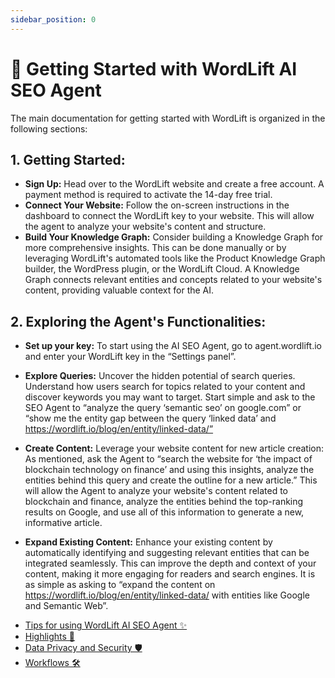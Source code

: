 ```yaml
---
sidebar_position: 0
---
```


🚀 Getting Started with WordLift AI SEO Agent
====================================

The main documentation for getting started with WordLift is organized in the following sections:

## 1. Getting Started:

- **Sign Up:** Head over to the WordLift website and create a free account. A payment method is required to activate the 14-day free trial.
- **Connect Your Website:** Follow the on-screen instructions in the dashboard to connect the WordLift key to your website. This will allow the agent to analyze your website's content and structure.
- **Build Your Knowledge Graph:** Consider building a Knowledge Graph for more comprehensive insights. This can be done manually or by leveraging WordLift's automated tools like the Product Knowledge Graph builder, the WordPress plugin, or the WordLift Cloud. A Knowledge Graph connects relevant entities and concepts related to your website's content, providing valuable context for the AI.

## 2. Exploring the Agent's Functionalities:

- **Set up your key:** To start using the AI SEO Agent, go to agent.wordlift.io and enter your WordLift key in the “Settings panel”.

- **Explore Queries:** Uncover the hidden potential of search queries. Understand how users search for topics related to your content and discover keywords you may want to target. Start simple and ask to the SEO Agent to “analyze the query ‘semantic seo’ on google.com” or “show me the entity gap between the query ‘linked data’ and https://wordlift.io/blog/en/entity/linked-data/”
- **Create Content:** Leverage your website content for new article creation: As mentioned, ask the Agent to “search the website for ‘the impact of blockchain technology on finance’ and using this insights, analyze the entities behind this query and create the outline for a new article.” This will allow the Agent to analyze your website's content related to blockchain and finance, analyze the entities behind the top-ranking results on Google, and use all of this information to generate a new, informative article.
- **Expand Existing Content:** Enhance your existing content by automatically identifying and suggesting relevant entities that can be integrated seamlessly. This can improve the depth and context of your content, making it more engaging for readers and search engines. It is as simple as asking to “expand the content on https://wordlift.io/blog/en/entity/linked-data/ with entities like Google and Semantic Web”.

* [Tips for using WordLift AI SEO Agent ✨](tips.md)
* [Highlights 💫 ](highlights.md)
* [Data Privacy and Security 🛡️ ]([data-privacy-and-security.md)
* [Workflows 🛠️](workflows.md)